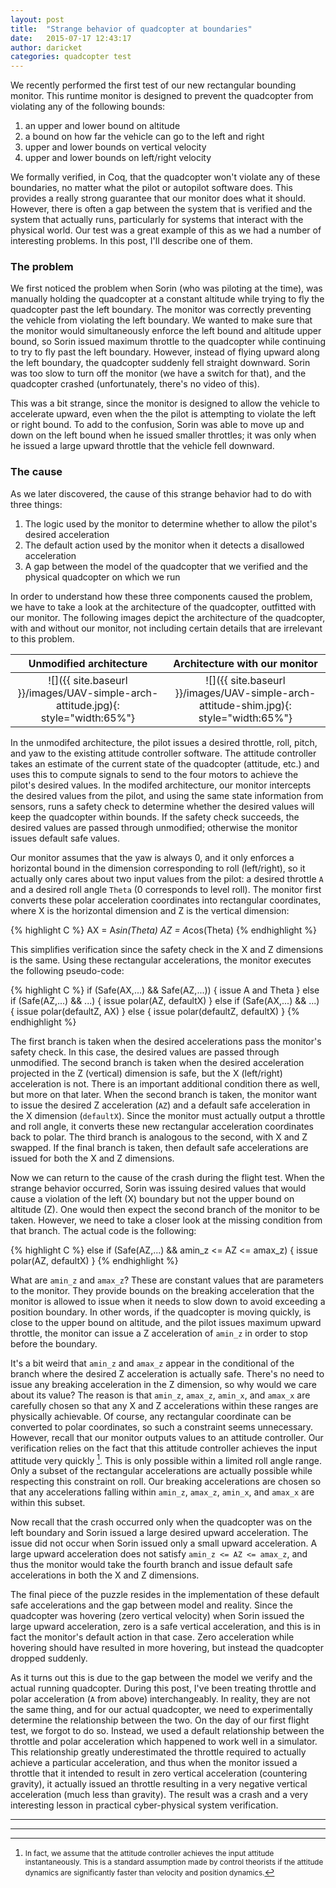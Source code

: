 ```yaml
---
layout: post
title:  "Strange behavior of quadcopter at boundaries"
date:   2015-07-17 12:43:17
author: daricket
categories: quadcopter test
---
```


We recently performed the first test of our new rectangular bounding
monitor. This runtime monitor is designed to prevent the quadcopter from
violating any of the following bounds:

1. an upper and lower bound on altitude
2. a bound on how far the vehicle can go to the left and right
3. upper and lower bounds on vertical velocity
4. upper and lower bounds on left/right velocity

We formally verified, in Coq, that the quadcopter won't violate any of
these boundaries, no matter what the pilot or autopilot software does. This
provides a really strong guarantee that our monitor does what it
should. However, there is often a gap between the system that is verified
and the system that actually runs, particularly for systems that interact
with the physical world. Our test was a great example of this as we had a
number of interesting problems. In this post, I'll describe one of them.

### The problem

We first noticed the problem when Sorin (who was piloting at the time), was
manually holding the quadcopter at a constant altitude while trying to fly
the quadcopter past the left boundary. The monitor was correctly preventing
the vehicle from violating the left boundary. We wanted to make sure that
the monitor would simultaneously enforce the left bound and altitude upper
bound, so Sorin issued maximum throttle to the quadcopter while continuing
to try to fly past the left boundary. However, instead of flying upward
along the left boundary, the quadcopter suddenly fell straight
downward. Sorin was too slow to turn off the monitor (we have a switch for
that), and the quadcopter crashed (unfortunately, there's no video of
this).

This was a bit strange, since the monitor is designed to allow the vehicle
to accelerate upward, even when the the pilot is attempting to violate the
left or right bound. To add to the confusion, Sorin was able to move up and
down on the left bound when he issued smaller throttles; it was only when
he issued a large upward throttle that the vehicle fell downward.

### The cause

As we later discovered, the cause of this strange behavior had to do with three things:

1. The logic used by the monitor to determine whether to allow the pilot's desired acceleration
2. The default action used by the monitor when it detects a disallowed acceleration
3. A gap between the model of the quadcopter that we verified and the physical quadcopter on which we run

In order to understand how these three components caused the problem, we
have to take a look at the architecture of the quadcopter, outfitted with
our monitor. The following images depict the architecture of the
quadcopter, with and without our monitor, not including certain details
that are irrelevant to this problem.

Unmodified architecture | Architecture with our monitor
:------------:|:-------------:
![]({{ site.baseurl }}/images/UAV-simple-arch-attitude.jpg){: style="width:65%"} | ![]({{ site.baseurl }}/images/UAV-simple-arch-attitude-shim.jpg){: style="width:65%"}

In the unmodifed architecture, the pilot issues a desired throttle, roll,
pitch, and yaw to the existing attitude controller software. The attitude
controller takes an estimate of the current state of the quadcopter
(attitude, etc.) and uses this to compute signals to send to the four
motors to achieve the pilot's desired values. In the modifed architecture,
our monitor intercepts the desired values from the pilot, and using the
same state information from sensors, runs a safety check to determine
whether the desired values will keep the quadcopter within bounds. If the
safety check succeeds, the desired values are passed through unmodified;
otherwise the monitor issues default safe values.

Our monitor assumes that the yaw is always 0, and it only enforces a
horizontal bound in the dimension corresponding to roll (left/right), so it
actually only cares about two input values from the pilot: a desired
throttle `A` and a desired roll angle `Theta` (0 corresponds to level
roll). The monitor first converts these polar acceleration coordinates into
rectangular coordinates, where X is the horizontal dimension and Z is the
vertical dimension:

{% highlight C %}
AX = A*sin(Theta)
AZ = A*cos(Theta)
{% endhighlight %}

This simplifies verification since the safety check in the X and Z
dimensions is the same. Using these rectangular accelerations, the monitor
executes the following pseudo-code:

{% highlight C %}
if (Safe(AX,...) && Safe(AZ,...)) {
  issue A and Theta
} else if (Safe(AZ,...) && ...) {
   issue polar(AZ, defaultX)
} else if (Safe(AX,...) && ...) {
   issue polar(defaultZ, AX)
} else {
   issue polar(defaultZ, defaultX)
}
{% endhighlight %}

The first branch is taken when the desired accelerations pass the monitor's
safety check. In this case, the desired values are passed through
unmodified. The second branch is taken when the desired acceleration
projected in the Z (vertical) dimension is safe, but the X (left/right)
acceleration is not. There is an important additional condition there as
well, but more on that later. When the second branch is taken, the monitor
want to issue the desired Z acceleration (`AZ`) and a default safe
acceleration in the X dimension (`defaultX`). Since the monitor must
actually output a throttle and roll angle, it converts these new
rectangular acceleration coordinates back to polar. The third branch is
analogous to the second, with X and Z swapped. If the final branch is
taken, then default safe accelerations are issued for both the X and Z
dimensions.

Now we can return to the cause of the crash during the flight test. When
the strange behavior occurred, Sorin was issuing desired values that would
cause a violation of the left (X) boundary but not the upper bound on
altitude (Z). One would then expect the second branch of the monitor to be
taken. However, we need to take a closer look at the missing condition from
that branch. The actual code is the following:

{% highlight C %}
else if (Safe(AZ,...) && amin_z <= AZ <= amax_z) {
   issue polar(AZ, defaultX)
}
{% endhighlight %}

What are `amin_z` and `amax_z`? These are constant values that are
parameters to the monitor. They provide bounds on the breaking acceleration
that the monitor is allowed to issue when it needs to slow down to avoid
exceeding a position boundary. In other words, if the quadcopter is moving
quickly, is close to the upper bound on altitude, and the pilot issues
maximum upward throttle, the monitor can issue a Z acceleration of `amin_z`
in order to stop before the boundary.

It's a bit weird that `amin_z` and `amax_z` appear in the conditional of
the branch where the desired Z acceleration is actually safe. There's no
need to issue any breaking acceleration in the Z dimension, so why would we
care about its value? The reason is that `amin_z`, `amax_z`, `amin_x`, and
`amax_x` are carefully chosen so that any X and Z accelerations within
these ranges are physically achievable. Of course, any rectangular
coordinate can be converted to polar coordinates, so such a constraint
seems unnecessary. However, recall that our monitor outputs values to an
attitude controller. Our verification relies on the fact that this attitude
controller achieves the input attitude very quickly [^1]. This is only
possible within a limited roll angle range. Only a subset of the
rectangular accelerations are actually possible while respecting this
constraint on roll. Our breaking accelerations are chosen so that any
accelerations falling within `amin_z`, `amax_z`, `amin_x`, and `amax_x` are
within this subset.

Now recall that the crash occurred only when the quadcopter was on the left
boundary and Sorin issued a large desired upward acceleration. The issue
did not occur when Sorin issued only a small upward acceleration. A large
upward acceleration does not satisfy `amin_z <= AZ <= amax_z`, and thus the
monitor would take the fourth branch and issue default safe accelerations
in both the X and Z dimensions.

The final piece of the puzzle resides in the implementation of these
default safe accelerations and the gap between model and reality. Since the
quadcopter was hovering (zero vertical velocity) when Sorin issued the
large upward acceleration, zero is a safe vertical acceleration, and this
is in fact the monitor's default action in that case. Zero acceleration
while hovering should have resulted in more hovering, but instead the
quadcopter dropped suddenly.

As it turns out this is due to the gap between the model we verify and the
actual running quadcopter. During this post, I've been treating throttle
and polar acceleration (`A` from above) interchangeably. In reality, they
are not the same thing, and for our actual quadcopter, we need to
experimentally determine the relationship between the two. On the day of
our first flight test, we forgot to do so. Instead, we used a default
relationship between the throttle and polar acceleration which happened to
work well in a simulator. This relationship greatly underestimated the
throttle required to actually achieve a particular acceleration, and thus
when the monitor issued a throttle that it intended to result in zero
vertical acceleration (countering gravity), it actually issued an throttle
resulting in a very negative vertical acceleration (much less than
gravity). The result was a crash and a very interesting lesson in practical
cyber-physical system verification.

----
----

[^1]: <small>In fact, we assume that the attitude controller achieves the input attitude instantaneously. This is a standard assumption made by control theorists if the attitude dynamics are significantly faster than velocity and position dynamics.</small>